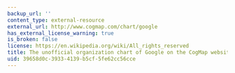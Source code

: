 ```yaml
---
backup_url: ''
content_type: external-resource
external_url: http://www.cogmap.com/chart/google
has_external_license_warning: true
is_broken: false
license: https://en.wikipedia.org/wiki/All_rights_reserved
title: The unofficial organization chart of Google on the CogMap website
uid: 39658d0c-3933-4139-b5cf-5fe62cc56cce
---
```

